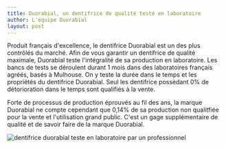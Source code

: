 ```yaml
---
title: Duorabial, un dentifrice de qualité testé en laboratoire  
author: L'équipe Duorabial
layout: post
---
```

Produit français d'excellence, le dentifrice Duorabial est un des plus contrôlés du marché. 
Afin de vous garantir un dentifrice de qualité maximale, Duorabial teste l'intégralité de sa production en laboratoire. 
Les bancs de tests se déroulent durant 1 mois dans des laboratoires français agréés, basés à Mulhouse. On y teste la durée dans le temps et les propriétés du dentifrice Duorabial. Seul les dentifrice possèdant 0% de détorioration dans le temps sont qualifiés à la vente.

Forte de processus de production éprouvés au fil des ans, la marque Duorabial ne compte cependant que 0,14% de sa production non qualitfiée pour la vente et l'utilisation grand public. C'est un gage supplémentaire de qualité et de savoir faire de la marque Duorabial. 

<span class="image right"><img src="{{ 'assets/images/duorabial-dentifrice-teste-en-laboratoire.png' | relative_url }}" alt="dentifrice duorabial teste en  laboratoire par un professionnel" /></span>